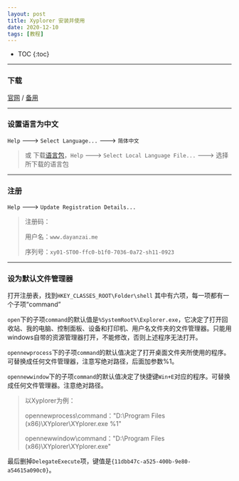 ```yaml
---
layout: post
title: Xyplorer 安装并使用
date: 2020-12-10
tags: [教程]
---
```


* TOC
{:toc}

---

### 下载

[官网](https://www.xyplorer.com/) / [备用](https://www.filepuma.com/download/xyplorer_21.30-27263/)

---

### 设置语言为中文

`Help` ---> `Select Language...` ---> `简体中文`

>或  下载[语言包](https://www.xyplorer.com/languages.php)，`Help` ---> `Select Local Language File...` ---> 选择所下载的语言包

-----

### 注册

`Help` ---> `Update Registration Details...`
>注册码：
>
>用户名：`www.dayanzai.me`
>
>序列号：`xy01-ST00-ffc0-b1f0-7036-0a72-sh11-0923`

------

### 设为默认文件管理器

打开注册表，找到`HKEY_CLASSES_ROOT\Folder\shell`
其中有六项，每一项都有一个子项“command”

`open`下的子项`command`的默认值是`%SystemRoot%\Explorer.exe`，它决定了打开回收站、我的电脑、控制面板、设备和打印机、用户名文件夹的文件管理器。只能用windows自带的资源管理器打开，不能修改，否则上述程序无法打开。

`opennewprocess`下的子项`command`的默认值决定了打开桌面文件夹所使用的程序。可替换成任何文件管理器，注意写绝对路径，后面加参数%1。

`opennewwindow`下的子项`command`的默认值决定了快捷键`Win+E`对应的程序。可替换成任何文件管理器。注意绝对路径。

>以Xyplorer为例：
>
>opennewprocess\command："D:\Program Files (x86)\XYplorer\XYplorer.exe %1"
>
>opennewwindow\command："D:\Program Files (x86)\XYplorer\XYplorer.exe"

最后删掉`DelegateExecute`项，键值是`{11dbb47c-a525-400b-9e80-a54615a090c0}`。